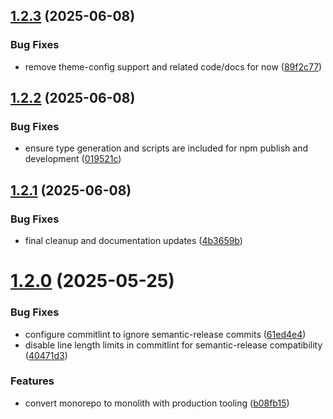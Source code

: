 ## [1.2.3](https://github.com/phoinixi/resuml/compare/v1.2.2...v1.2.3) (2025-06-08)


### Bug Fixes

* remove theme-config support and related code/docs for now ([89f2c77](https://github.com/phoinixi/resuml/commit/89f2c775089d91b03b4cfdd1519697816ba31daf))

## [1.2.2](https://github.com/phoinixi/resuml/compare/v1.2.1...v1.2.2) (2025-06-08)


### Bug Fixes

* ensure type generation and scripts are included for npm publish and development ([019521c](https://github.com/phoinixi/resuml/commit/019521c747d0a82e86f2afa38fb559cb4aaa36bc))

## [1.2.1](https://github.com/phoinixi/resuml/compare/v1.2.0...v1.2.1) (2025-06-08)


### Bug Fixes

* final cleanup and documentation updates ([4b3659b](https://github.com/phoinixi/resuml/commit/4b3659b653e89242f360644673e5574a58e7d080))

# [1.2.0](https://github.com/phoinixi/resuml/compare/v1.1.2...v1.2.0) (2025-05-25)

### Bug Fixes

- configure commitlint to ignore semantic-release commits ([61ed4e4](https://github.com/phoinixi/resuml/commit/61ed4e4d09501efca0dceaddaafc4158115c0d6a))
- disable line length limits in commitlint for semantic-release compatibility ([40471d3](https://github.com/phoinixi/resuml/commit/40471d3ed9e1866fa49a9d4105bcaad63254f56d))

### Features

- convert monorepo to monolith with production tooling ([b08fb15](https://github.com/phoinixi/resuml/commit/b08fb1597606abcb88837e955b382a1286ac5a25))
